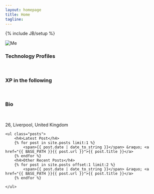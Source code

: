 ```yaml
---
layout: homepage
title: Home
tagline: 
---
```

{% include JB/setup %}


<div class="row text-center">
  <img src="{{ BASE_PATH }}/images/me.png" alt="Me" />
  <br>
  <h3>Technology Profiles</h3>
  <a class="devicon-link" href="http://stackoverflow.com/users/1001408/mark-walsh"><span class="devicons devicons-stackoverflow"></span></a>
  <a class="devicon-link" href="https://github.com/markwalsh-liverpool"><span class="devicons devicons-github_badge"></span></a>
  <br>
  <h3>XP in the following</h3>
  <span class="devicons devicons-netmagazine"></span>
  <span class="devicons devicons-visualstudio"></span>
  <span class="devicons devicons-msql_server"></span>
  <span class="devicons devicons-git"></span>
  <span class="devicons devicons-github_full"></span>
  <span class="devicons devicons-mongodb"></span>
  <span class="devicons devicons-scrum" alt="Scrum"></span>
  <span class="devicons devicons-ruby_rough"></span>
  <span class="devicons devicons-ruby_on_rails"></span>
  <span class="devicons devicons-responsive"></span>
  <span class="devicons devicons-yeoman"></span>
  <span class="devicons devicons-redis"></span>
  <span class="devicons devicons-chrome"></span>
  <span class="devicons devicons-npm"></span>
  <span class="devicons devicons-gulp"></span>
  <span class="devicons devicons-bower"></span>
  <span class="devicons devicons-grunt"></span>
  <span class="devicons devicons-jekyll_small"></span>
  <span class="devicons devicons-html5"></span>
  <span class="devicons devicons-css3_full"></span>
  <span class="devicons devicons-bootstrap"></span>
  <span class="devicons devicons-markdown"></span>
  <span class="devicons devicons-nodejs_small"></span>
  <span class="devicons devicons-javascript"></span>
  <span class="devicons devicons-jquery"></span>
  <span class="devicons devicons-angular"></span>
  <br>
  <h3>Bio</h3>
  <br>
  <p>26, Liverpool, United Kingdom</p>	
</div>

	<ul class="posts">
		<h4>Latest Post</h4>
		{% for post in site.posts limit:1 %}
			<span>{{ post.date | date_to_string }}</span> &raquo; <a href="{{ BASE_PATH }}{{ post.url }}">{{ post.title }}</a>
		{% endfor %}
		<h4>Other Recent Posts</h4>
		{% for post in site.posts offset:1 limit:2 %}
			<span>{{ post.date | date_to_string }}</span> &raquo; <a href="{{ BASE_PATH }}{{ post.url }}">{{ post.title }}</a>
		{% endfor %}
		
	</ul>



